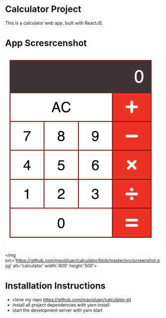# Calculator Project
This is a calculator web app, built with ReactJS.


# App Scresrcenshot
![](https://github.com/mavisluan/calculator/blob/master/src/screenshot.png)
<img src='https://github.com/mavisluan/calculator/blob/master/src/screenshot.png' alt='calculator' width:'400' height:'500'>


# Installation Instructions
- clone my repo https://github.com/mavisluan/calculator.git
- install all project dependencies with yarn install
- start the development server with yarn start
